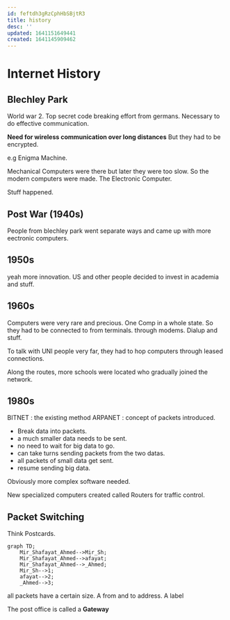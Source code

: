 ```yaml
---
id: feftdh3gRzCphHbSBjtR3
title: history
desc: ''
updated: 1641151649441
created: 1641145909462
---
```

# Internet History

## Blechley Park
World war 2. 
Top secret code breaking effort from germans.
Necessary to do effective communication.

**Need for wireless communication over long distances**
But they had to be encrypted.

e.g Enigma Machine.

Mechanical Computers were there but later they were too slow. So the modern computers were made. The Electronic Computer.

Stuff happened.

## Post War (1940s)
People from blechley park went separate ways and came up with more eectronic computers.

## 1950s
yeah more innovation. US and other people decided to invest in academia and stuff.

## 1960s

Computers were very rare and precious. One Comp in a whole state.
So they had to be connected to from terminals. through modems. Dialup and stuff.

To talk with UNI people very far, they had to hop computers through leased connections.

Along the routes, more schools were located who gradually joined the network.

## 1980s
BITNET : the existing method
ARPANET : concept of packets introduced. 
- Break data into packets.
- a much smaller data needs to be sent.
- no need to wait for big data to go.
- can take turns sending packets from the two datas.
- all packets of small data get sent.
- resume sending big data.

Obviously more complex software needed.

New specialized computers created called Routers for traffic control.

## Packet Switching
Think Postcards.

```mermaid
graph TD;
    Mir_Shafayat_Ahmed-->Mir_Sh;
    Mir_Shafayat_Ahmed-->afayat;
    Mir_Shafayat_Ahmed-->_Ahmed;
    Mir_Sh-->1;
    afayat-->2;
    _Ahmed-->3;
```

all packets have a certain size. A from and to address. A label

The post office is called a **Gateway**


